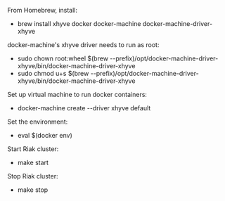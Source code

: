 
From Homebrew, install:

 * brew install xhyve docker docker-machine docker-machine-driver-xhyve

docker-machine's xhyve driver needs to run as root:

 * sudo chown root:wheel $(brew --prefix)/opt/docker-machine-driver-xhyve/bin/docker-machine-driver-xhyve
 * sudo chmod u+s $(brew --prefix)/opt/docker-machine-driver-xhyve/bin/docker-machine-driver-xhyve

Set up virtual machine to run docker containers:

 * docker-machine create --driver xhyve default

Set the environment:

 * eval $(docker env)

Start Riak cluster:

 * make start

Stop Riak cluster:

 * make stop
